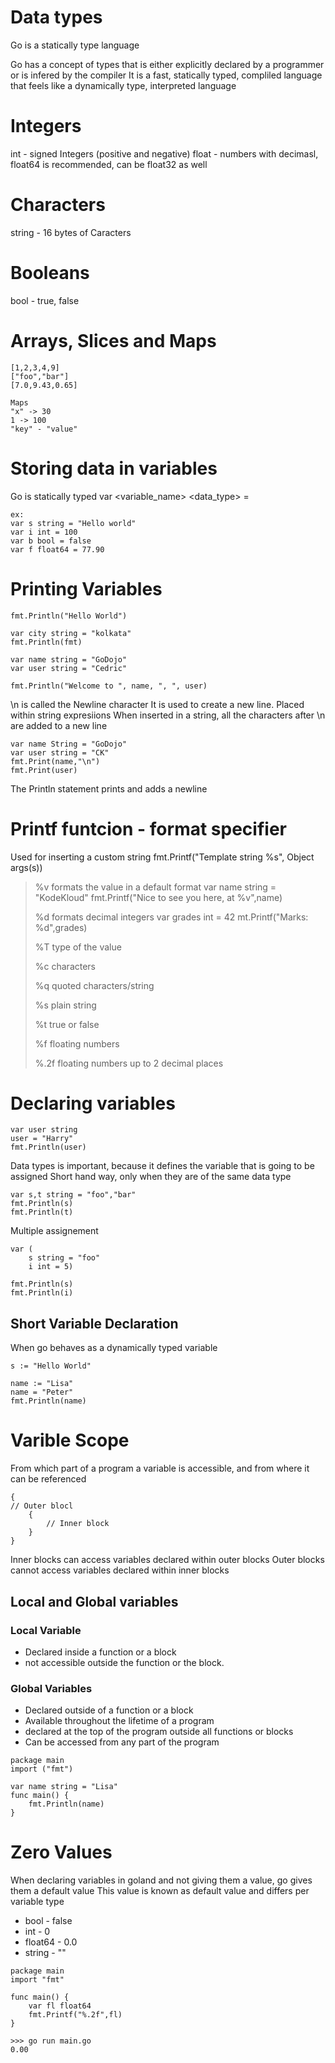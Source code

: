# Data types

Go is a statically type language


Go has a concept of types that is either explicitly declared by a programmer or is infered by the compiler</li>
It is a fast, statically typed, compliled language that feels like a dynamically type, interpreted language</li>

# Integers

int - signed Integers (positive and negative)
float - numbers with decimasl, float64 is recommended, can be float32 as well


# Characters

string - 16 bytes of Caracters

# Booleans

bool - true, false

# Arrays, Slices and Maps
```
[1,2,3,4,9]
["foo","bar"]
[7.0,9.43,0.65]

Maps
"x" -> 30
1 -> 100
"key" - "value"
```

# Storing data in variables

Go is statically typed
var <variable_name> <data_type> =  <value>

```
ex:
var s string = "Hello world"
var i int = 100
var b bool = false
var f float64 = 77.90
```
# Printing Variables

```
fmt.Println("Hello World")

var city string = "kolkata"
fmt.Println(fmt)

var name string = "GoDojo"
var user string = "Cedric"

fmt.Println("Welcome to ", name, ", ", user)
```

\n is called the Newline character
It is used to create a new line.
Placed within string expresiions
When inserted in a string, all the characters after \n are added to a new line
```
var name String = "GoDojo"
var user string = "CK"
fmt.Print(name,"\n")
fmt.Print(user)
```
The Println statement prints and adds a newline

# Printf funtcion - format specifier
Used for inserting a custom string 
fmt.Printf("Template string %s", Object args(s))

>%v formats the value in a default format
var name string = "KodeKloud"
fmt.Printf("Nice to see you here, at %v",name)
>
>%d formats decimal integers
var grades int = 42
mt.Printf("Marks: %d",grades)
>
>%T type of the value
>
>%c characters
>
>%q quoted characters/string
>
>%s plain string
>
>%t true or false
>
>%f floating numbers
>
>%.2f floating numbers up to 2 decimal places

# Declaring variables

```
var user string
user = "Harry"
fmt.Println(user)
```

Data types is important, because it defines the variable that is going to be assigned
Short hand way, only when they are of the same data type
```
var s,t string = "foo","bar"
fmt.Println(s)
fmt.Println(t)
```
Multiple assignement
```
var (
	s string = "foo"
	i int = 5)

fmt.Println(s)
fmt.Println(i)
```

## Short Variable Declaration
When go behaves as a dynamically typed variable
```
s := "Hello World"

name := "Lisa"
name = "Peter"
fmt.Println(name)
```
# Varible Scope
From which part of a program a variable is accessible, and from where it can be referenced
```
{
// Outer blocl
	{
		// Inner block
	}
}
```

Inner blocks can access variables declared within outer blocks
Outer blocks cannot access variables declared within inner blocks

## Local and Global variables
### Local Variable
- Declared inside a function or a block
- not accessible outside the function or the block.

### Global Variables
- Declared outside of a function or a block
- Available throughout the lifetime of a program
- declared at the top of the program outside all functions or blocks
- Can be accessed from any part of the program

```
package main
import ("fmt")

var name string = "Lisa"
func main() {
	fmt.Println(name)
}
```

# Zero Values

When declaring variables in goland and not giving them a value, go gives them a default value
This value is known as default value and differs per variable type
- bool - false
- int - 0
- float64 - 0.0
- string - ""

```
package main
import "fmt"

func main() {
	var fl float64
	fmt.Printf("%.2f",fl)
}

>>> go run main.go
0.00
```